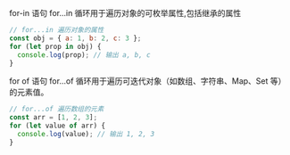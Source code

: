 for-in 语句
for...in 循环用于遍历对象的可枚举属性,包括继承的属性
```js
// for...in 遍历对象的属性
const obj = { a: 1, b: 2, c: 3 };
for (let prop in obj) {
  console.log(prop); // 输出 a, b, c
}
```
for of 语句
for...of 循环用于遍历可迭代对象（如数组、字符串、Map、Set 等）的元素值。
```js
// for...of 遍历数组的元素
const arr = [1, 2, 3];
for (let value of arr) {
  console.log(value); // 输出 1, 2, 3
}
```